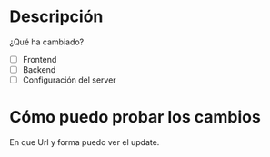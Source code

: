 # Descripción
¿Qué ha cambiado?

- [ ] Frontend
- [ ] Backend
- [ ] Configuración del server

# Cómo puedo probar los cambios
En que Url y forma puedo ver el update.
